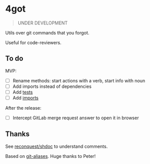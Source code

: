 # 4got

> UNDER DEVELOPMENT

Utils over git commands that you forgot.

Useful for code-reviewers.

## To do

MVP:

- [ ] Rename methods: start actions with a verb, start info with noun
- [ ] Add imports instead of dependencies
- [ ] Add [tests](https://github.com/reconquest/tests.sh)
- [ ] Add [imports](https://github.com/reconquest/import.bash)

After the release:

- [ ] Intercept GitLab merge request answer to open it in browser

## Thanks

See [reconquest/shdoc](https://github.com/reconquest/shdoc) to understand comments.

Based on [git-aliases](https://github.com/peterhurford/git-aliases.zsh). Huge thanks to Peter!
